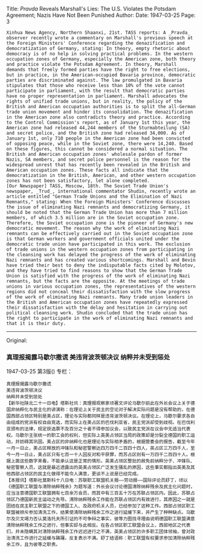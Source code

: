 Title: _Pravda_ Reveals Marshall's Lies: The U.S. Violates the Potsdam Agreement; Nazis Have Not Been Punished
Author:
Date: 1947-03-25
Page: 3

    Xinhua News Agency, Northern Shaanxi, 21st. TASS reports: A _Pravda_ observer recently wrote a commentary on Marshall's previous speech at the Foreign Ministers' Conference regarding the denazification and democratization of Germany, stating: In theory, empty rhetoric about democracy is of no help in solving practical problems. In the western occupation zones of Germany, especially the American zone, both theory and practice violate the Potsdam Agreement. In theory, Marshall demands that freely formed parties have the right to free elections, but in practice, in the American-occupied Bavaria province, democratic parties are discriminated against. The law promulgated in Bavaria stipulates that those who receive less than 10% of the vote cannot participate in parliament, with the result that democratic parties have no proper representation in parliament. Marshall advocates the rights of unified trade unions, but in reality, the policy of the British and American occupation authorities is to split the all-German trade union movement and hinder its consolidation. The denazification in the American zone also contradicts theory and practice. According to the Control Commission's report, as of January 1st this year, the American zone had released 44,244 members of the Sturmabteilung (SA) and secret police, and the British zone had released 34,000. As of January 1st, only 710 people in the American zone had been convicted of opposing peace, while in the Soviet zone, there were 14,240. Based on these figures, this cannot be considered a normal situation. The British and American occupation zones' wholesale pardon of former Nazis, SA members, and secret police personnel is the reason for the widespread unrest that has recently been revealed in the British and American occupation zones. These facts all indicate that the democratization in the British, American, and other western occupation zones has not been satisfactory, let alone completed.
    [Our Newspaper] TASS, Moscow, 18th. The Soviet Trade Union's newspaper, _Trud_, international commentator Shudin, recently wrote an article entitled "German Trade Unions and the Elimination of Nazi Remnants," stating: When the Foreign Ministers' Conference discusses the issue of eliminating Nazi remnants and democratizing Germany, it should be noted that the German Trade Union has more than 7 million members, of which 3.5 million are in the Soviet occupation zone. Therefore, the Soviet occupation zone is the pioneer of Germany's new democratic movement. The reason why the work of eliminating Nazi remnants can be effectively carried out in the Soviet occupation zone is that German workers and government officials united under the democratic trade union have participated in this work. The exclusion of trade unions in the western occupation zones from participating in the cleansing work has delayed the progress of the work of eliminating Nazi remnants and has created various shortcomings. Marshall and Bevin have tried their best to deny the indisputable facts cited by Molotov, and they have tried to find reasons to show that the German Trade Union is satisfied with the progress of the work of eliminating Nazi remnants, but the facts are the opposite. At the meetings of trade unions in various occupation zones, the representatives of the western regions did not conceal their dissatisfaction with the slow progress of the work of eliminating Nazi remnants. Many trade union leaders in the British and American occupation zones have repeatedly expressed their dissatisfaction with the delay and hesitation in carrying out political cleansing work. Shudin concluded that the trade union has the right to participate in the work of eliminating Nazi remnants and that it is their duty.



<hr /> 

Original: 


### 真理报揭露马歇尔撒谎  美违背波茨顿决议  纳粹并未受到惩处

1947-03-25
第3版()
专栏：

    真理报揭露马歇尔撒谎
    美违背波茨顿决议
    纳粹并未受到惩处
    【新华社陕北二十一日电】塔斯社讯：真理报观察家顷著文评论马歇尔前此在外长会议上关于德国非纳粹化与民主化的讲演称：在理论上关于民主的空论对于解决实际问题是没有帮助的，在德国西部占领区特别是美占区，理论与实际都同样是违背波茨顿决议。在理论上，马歇尔要求各自由组成的党派有权自由竞选，而实际上在美占区的巴伐利亚省，民主党派却受到歧视。在巴伐利亚颁布的法律，规定获选票不及百分之十者不得参加议会，以致民主党派在议会中无适当代表权。马歇尔主张统一的职工会的权利，但实际上英美占领区当局的政策却是分裂全德国的职工运动，并妨碍其巩固。美占区的非纳粹化也是理论与实际相矛盾的，根据管委会的报告，截至今年一月一日止，美占区释放的冲锋队和秘密警察达四万四千二百四十四人，英占区三万四千人，至今一月一日止，美占区只有七百一十人因反对和平获罪，而苏占区则有一万四千二百四十人。根据上面这些数字来看，不能承认这是正常的情形。英美占领区整批的赦免前纳粹分子、冲锋队、秘密警察人员，这就是最近透露出的英美占领区广泛发生骚乱的原因，这些事实都指出英美及其他西部占领区的民主化做得不能令人满意，更谈不上说是已经完成。
    【本报讯】塔斯社莫斯科十八日电：苏联职工联盟机关报——劳动报——国际评论员舒丁，顷以《德国职工联盟与清除纳粹残余》为题写道：外长会议讨论德国清除纳粹残余及民主化问题时，应当注意德国职工联盟拥有七百余万会员，而其中有三百五十万在苏联占领区内。因此，苏联占领区乃德国新民主运动之先导。清除纳粹残余工作能在苏联占领区内有效进行，其原因之一就是团结在民主职工联盟之下的德国工人、及政府机关人员，已经参加了这种工作。西部占领区职工联盟被排斥参加清洗工作，结果使清除纳粹残余工作之进行延缓下来，并产生了种种缺点。马歇尔及贝文竭力否认莫洛托夫所引证的不可争辩之事实，彼等力图找寻理由说明德国职工联盟满意清除纳粹残余工作之进行，但事实却与此相反。在各占领区职工联盟会议上，西部地区之代表们，并未隐瞒其对清除纳粹残余工作迟迟进行之不满，英美占领区的许多职工团体领袖，曾对政治清洗工作进行之延缓与踌躇，反复表示不满。舒丁结语称：职工联盟有权要求参加清除纳粹残余工作，且为彼等之职责。
